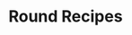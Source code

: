 ---
title: Round Recipes
image: cupcake_lines.png
tags:
  - PHP
  - MySQL
  - HTML
color: D9CCE7
titleColor: b298cf
---